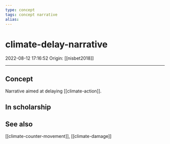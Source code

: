 ```yaml
---
type: concept 
tags: concept narrative
alias:
---
```


# climate-delay-narrative

2022-08-12 17:16:52
Origin: [[nisbet2018]]

---

## Concept

Narrative aimed at delaying [[climate-action]].

## In scholarship

## See also

[[climate-counter-movement]], [[climate-damage]]
